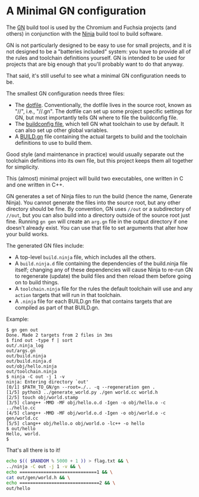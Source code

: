 # A Minimal GN configuration

The [GN] build tool is used by the Chromium and Fuchsia projects (and others)
in conjunction with the [Ninja] build tool to build software.

GN is not particularly designed to be easy to use for small projects,
and it is not designed to be a "batteries included" system: you have
to provide all of the rules and toolchain definitions yourself. GN
is intended to be used for projects that are big enough that you'll
probably want to do that anyway.

That said, it's still useful to see what a minimal GN configuration
needs to be.

The smallest GN configuration needs three files:

* The [dotfile](.gn). Conventionally, the dotfile lives in the source root, 
  known as "//", i.e., "//.gn". The dotfile can set up some project
  specific settings for GN, but most importantly tells GN where to
  file the buildconfig file.
* The [buildconfig file](buildconfig.gn), which tell GN what toolchain 
  to use by default. It can also set up other global variables.
* A [BUILD.gn](BUILD.gn) file containing the actual targets to build 
  and the toolchain definitions to use to build them.

Good style (and maintenance in practice) would usually separate out the
toolchain definitions into its own file, but this project keeps them all
together for simplicity.

This (almost) minimal project will build two executables, one written in C
and one written in C++.

GN generates a set of Ninja files to run the build (hence the name,
Generate Ninja). You cannot generate the files into the source root, but any
other directory should be fine. By convention, GN uses `//out` or a
subdirectory of `//out`, but you can also build into a directory outside of
the source root just fine. Running `gn gen` will create an `arg.gn` file
in the output directory if one doesn't already exist. You can use that
file to set arguments that alter how your build works.

The generated GN files include:

* A top-level `build.ninja` file, which includes all the others.
* A `build.ninja.d` file containing the dependencies of the build.ninja file
  itself; changing any of these dependencies will cause Ninja to re-run GN
  to regenerate (update) the build files and then reload them before going
  on to build things.
* A `toolchain.ninja` file for the rules the default toolchain will use
  and any `action` targets that will run in that toolchain.
* A `.ninja` file for each BUILD.gn file that contains targets that are
  compiled as part of that BUILD.gn.

Example:

```
$ gn gen out
Done. Made 2 targets from 2 files in 3ms
$ find out -type f | sort
out/.ninja_log
out/args.gn
out/build.ninja
out/build.ninja.d
out/obj/hello.ninja
out/toolchain.ninja
$ ninja -C out -j 1 -v
ninja: Entering directory `out'
[0/1] $PATH_TO_GN/gn --root=./.. -q --regeneration gen .
[1/5] python3 ../generate_world.py ./gen world.cc world.h
[2/5] touch obj/world.stamp
[3/5] clang++ -MMD -MF obj/hello.o.d -Igen -o obj/hello.o -c ../hello.cc
[4/5] clang++ -MMD -MF obj/world.o.d -Igen -o obj/world.o -c gen/world.cc
[5/5] clang++ obj/hello.o obj/world.o -lc++ -o hello
$ out/hello
Hello, world.
$
```

That's all there is to it!

[GN]: https://gn.googlesource.com/gn
[Ninja]: https://ninja-build.org/


```bash
echo $(( $RANDOM % 5000 + 1 )) > flag.txt && \
../ninja -C out -j 1 -v && \
echo =============================1 && \
cat out/gen/world.h && \
echo ==============================2 && \
out/hello
```

